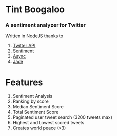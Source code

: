 # Tint Boogaloo
### A sentiment analyzer for Twitter

Written in NodeJS thanks to
1. [Twitter API](https://www.npmjs.com/package/twitter)
2. [Sentiment](https://www.npmjs.com/package/sentiment)
3. [Async](https://github.com/caolan/async)
4. [Jade](http://jade-lang.com/)

# Features
1. Sentiment Analysis
2. Ranking by score
3. Median Sentiment Score
4. Total Sentiment Score
5. Paginated user tweet search (3200 tweets max)
6. Highest and Lowest scored tweets
7. Creates world peace (<3)
